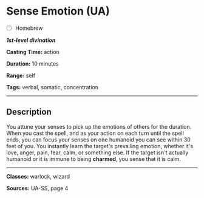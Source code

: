 # Sense Emotion (UA)

- [ ] Homebrew

***1st-level divination***

**Casting Time:** action

**Duration:** 10 minutes

**Range:** self

**Tags:** verbal, somatic, concentration

---

## Description
You attune your senses to pick up the emotions of others for the duration. When you cast the spell, and as your action on each turn until the spell ends, you can focus your senses on one humanoid you can see within 30 feet of you. You instantly learn the target's prevailing emotion, whether it's love, anger, pain, fear, calm, or something else. If the target isn't actually humanoid or it is immune to being **charmed**, you sense that it is calm.

---

**Classes:** warlock, wizard

**Sources:** UA-SS, page 4

